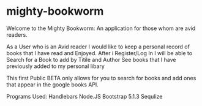 # mighty-bookworm
Welcome to the Mighty Bookworm: An application for those whom are avid readers.

As a User who is an Avid reader I would like to keep a personal record of books that I have read and Enjoyed.
After i Register/Log In I will be able to 
Search for a Book to add by Titile and Author
See books that I have previously added to my personal libary

This first Public BETA only allows for you to search for books and add ones that appear in the google books API.

Programs Used:
Handlebars
Node.JS
Bootstrap 5.1.3
Sequlize
